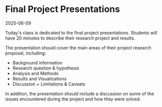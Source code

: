 # Final Project Presentations 

2025-06-09


Today's class is dedicated to the final project presentations. Students will have 20 minutes to describe their research project and results. 

The presentation should cover the main areas of their project research proposal, including:
-  Background information
-  Research question & hypothesis
- Analysis and Methods
-  Results and Visualizations
-  Discussion + Limitations & Caveats

In addition, the presentation should include a discussion on some of the issues encountered during the
project and how they were solved. 

